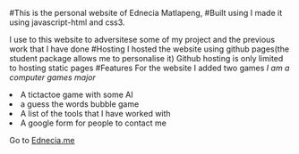 #This is the personal website of Ednecia Matlapeng,
#Built using
 I made it using javascript-html and css3.

 I use to this website to adversitese some of my project and the previous work that I have done
 #Hosting
 I hosted the website using github pages(the student package allows me to personalise it)
 Github hosting is only limited to hosting static pages
 #Features
 For the website I added two games <i>I am a computer games major</i>
 <li>A tictactoe game with some AI</li>
 <li>a guess the words bubble game</li>
 <li>A list of the tools that I have worked with</li>
 <li>A google form for people to contact me</li>

Go to <a href="http://ednecia.me">Ednecia.me</a>
